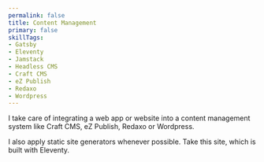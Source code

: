 ```yaml
---
permalink: false
title: Content Management
primary: false
skillTags:
- Gatsby
- Eleventy
- Jamstack
- Headless CMS
- Craft CMS
- eZ Publish
- Redaxo
- Wordpress
---
```


I take care of integrating a web app or website into a content management system like Craft CMS, eZ Publish, Redaxo or Wordpress.

I also apply static site generators whenever possible. Take this site, which is built with Eleventy.
